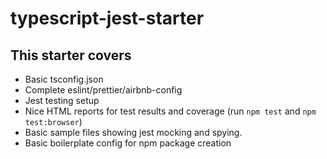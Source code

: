 # typescript-jest-starter

## This starter covers

 - Basic tsconfig.json
 - Complete eslint/prettier/airbnb-config
 - Jest testing setup
 - Nice HTML reports for test results and coverage (run `npm test` and `npm test:browser`)
 - Basic sample files showing jest mocking and spying.
 - Basic boilerplate config for npm package creation
